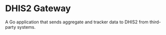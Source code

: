 # DHIS2 Gateway
A Go application that sends aggregate and tracker data to DHIS2 from third-party systems.